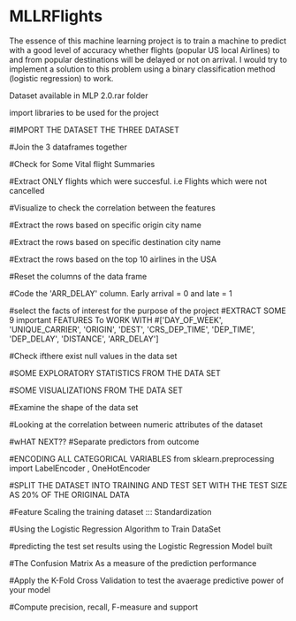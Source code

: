 # MLLRFlights
The essence of this machine learning project is to train a machine to predict with a good level of accuracy whether flights (popular US local Airlines) to and from popular destinations will be delayed or not on arrival. I would try to implement a solution to this problem using a binary classification method (logistic regression) to work.


Dataset available in MLP 2.0.rar folder

import libraries to be used for the project

#IMPORT THE DATASET THE THREE DATASET

#Join the 3  dataframes  together

#Check for Some Vital flight Summaries


#Extract ONLY flights which were succesful.   i.e Flights which were not cancelled

#Visualize to check the correlation between the features


#Extract the rows based on specific origin city name


#Extract the rows based on specific destination city name


#Extract the rows based on the top 10 airlines in the USA

#Reset the columns of the data frame


#Code the 'ARR_DELAY' column. Early arrival = 0 and late = 1


#select the facts of interest for the purpose of the project
#EXTRACT SOME 9 important FEATURES To WORK WITH
#['DAY_OF_WEEK', 'UNIQUE_CARRIER', 'ORIGIN', 'DEST', 'CRS_DEP_TIME', 'DEP_TIME', 'DEP_DELAY', 'DISTANCE', 'ARR_DELAY']


#Check ifthere exist null values in the data set

 #SOME EXPLORATORY STATISTICS FROM THE DATA SET

#SOME VISUALIZATIONS FROM THE DATA SET

         
#Examine the shape of the data set


#Looking at the correlation between numeric attributes  of the dataset


#wHAT NEXT??
#Separate predictors from outcome


#ENCODING ALL CATEGORICAL VARIABLES
from sklearn.preprocessing import LabelEncoder , OneHotEncoder

            
#SPLIT THE DATASET INTO TRAINING AND TEST SET WITH THE TEST SIZE AS 20% OF THE ORIGINAL DATA

#Feature Scaling the training dataset ::: Standardization


#Using the Logistic Regression Algorithm to Train DataSet


#predicting the test set results using the Logistic Regression Model built

#The Confusion Matrix As a measure of the prediction performance

#Apply the K-Fold Cross Validation to test the avaerage predictive power of your model

#Compute precision, recall, F-measure and support



